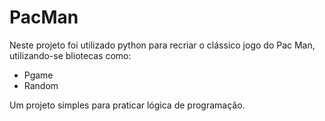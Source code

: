 # PacMan
<p>
 Neste projeto foi utilizado python para recriar o clássico jogo do Pac Man,<br> utilizando-se bliotecas como:
</p>

- Pgame 
- Random
<p>
  Um projeto simples para praticar lógica de programação.
</p>
  
